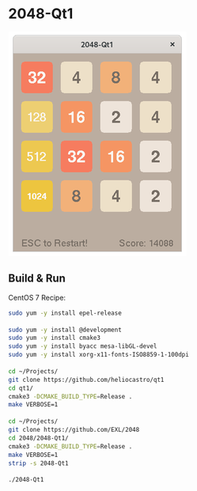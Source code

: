 2048-Qt1
========

![2048-Qt1 Fedora 32 Screenshot](../image/2048-Qt1-Screenshot.png)

## Build & Run

CentOS 7 Recipe:

```sh
sudo yum -y install epel-release

sudo yum -y install @development
sudo yum -y install cmake3
sudo yum -y install byacc mesa-libGL-devel
sudo yum -y install xorg-x11-fonts-ISO8859-1-100dpi

cd ~/Projects/
git clone https://github.com/heliocastro/qt1
cd qt1/
cmake3 -DCMAKE_BUILD_TYPE=Release .
make VERBOSE=1

cd ~/Projects/
git clone https://github.com/EXL/2048
cd 2048/2048-Qt1/
cmake3 -DCMAKE_BUILD_TYPE=Release .
make VERBOSE=1
strip -s 2048-Qt1

./2048-Qt1
```
